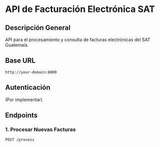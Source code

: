 # API de Facturación Electrónica SAT

## Descripción General
API para el procesamiento y consulta de facturas electrónicas del SAT Guatemala.

## Base URL
`http://your-domain:8000`

## Autenticación
(Por implementar)

## Endpoints

### 1. Procesar Nuevas Facturas
```http
POST /process